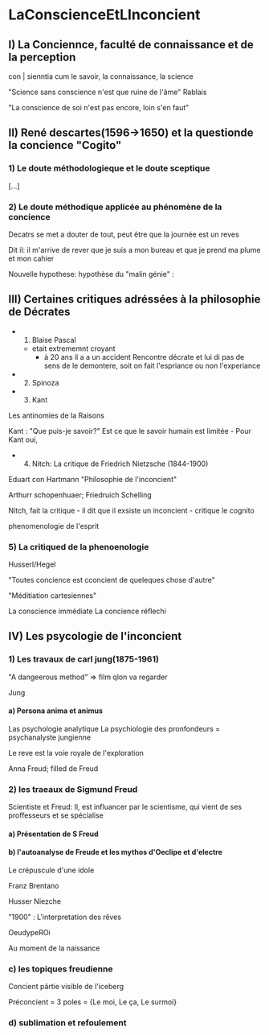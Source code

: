 # LaConscienceEtLInconcient

## I) La Conciennce, faculté de connaissance et de la perception

con | sienntia
cum   le savoir, la connaissance, la science

"Science sans conscience n'est que ruine de l'âme" Rablais

"La conscience de soi n'est pas encore, loin s'en faut"

## II) René descartes(1596->1650) et la questionde la concience "Cogito"
### 1) Le doute méthodologieque et le doute sceptique

[...]

### 2) Le doute méthodique applicée au phénomène de la concience

Decatrs se met a douter de tout, 
peut être que la journée est un reves

Dit il: il m'arrive de rever que je suis a mon bureau et que je prend ma plume et mon cahier

Nouvelle hypothese: 
hypothèse du "malin génie" : 
## III) Certaines critiques adréssées à la philosophie de Décrates

- 1) Blaise Pascal
    - etait extrememnt croyant 
        - à 20 ans il a a un accident
    Rencontre décrate et lui di pas de sens de le demontere, soit on fait l'espriance ou non l'experiance
- 2) Spinoza
- 3) Kant

Les antinomies de la Raisons

Kant : "Que puis-je savoir?" Est ce que le savoir humain est limitée
    - Pour Kant oui, 

- 4) Nitch: La critique de Friedrich Nietzsche (1844-1900)

Eduart con Hartmann "Philosophie de l'inconcient"

Arthurr schopenhuaer; Friedruich Schelling

Nitch, fait la critique
    - il dit que il exsiste un inconcient
    - critique le cognito

phenomenologie de l'esprit


### 5) La critiqued de la phenoenologie

Husserl/Hegel

"Toutes concience est cconcient de queleques chose d'autre"

"Méditiation cartesiennes"

La conscience immédiate
La concience réflechi

## IV) Les psycologie de l'inconcient
### 1) Les travaux de carl jung(1875-1961)


"A dangeerous method" => film qlon va regarder

Jung 

#### a) Persona anima et animus

Las psychologie analytique
La psychiologie des pronfondeurs = psychanalyste jungienne


Le reve est la voie royale de l'exploration 

Anna Freud; filled de Freud


### 2) les traeaux de Sigmund Freud

Scientiste et Freud: Il, est influancer par le scientisme, qui vient de ses proffesseurs et se spécialise

#### a) Présentation de S Freud
#### b) l'autoanalyse de Freude et les mythos d'Oeclipe et d'electre
Le crépuscule d'une idole

Franz Brentano

Husser Niezche

"1900" : L'interpretation des rêves

OeudypeROi

Au moment de la naissance 


### c) les topiques freudienne


Concient pârtie visible de l'iceberg

Préconcient = 3 poles = {Le moi, Le ça, Le surmoi}

### d) sublimation et refoulement


